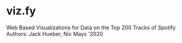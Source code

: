 # viz.fy
Web Based Visualizations for Data on the Top 200 Tracks of Spotify
Authors: Jack Hueber, Nic Mays '2020
